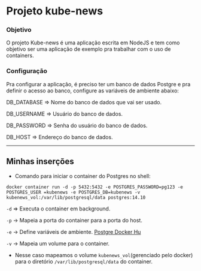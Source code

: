 # Projeto kube-news

### Objetivo
O projeto Kube-news é uma aplicação escrita em NodeJS e tem como objetivo ser uma aplicação de exemplo pra trabalhar com o uso de containers.

### Configuração
Pra configurar a aplicação, é preciso ter um banco de dados Postgre e pra definir o acesso ao banco, configure as variáveis de ambiente abaixo:

DB_DATABASE => Nome do banco de dados que vai ser usado.

DB_USERNAME => Usuário do banco de dados.

DB_PASSWORD => Senha do usuário do banco de dados.

DB_HOST => Endereço do banco de dados.

---

## Minhas inserções

- Comando para iniciar o container do Postgres no shell:

```shell
docker container run -d -p 5432:5432 -e POSTGRES_PASSWORD=pg123 -e POSTGRES_USER =kubenews -e POSTGRES_DB=kubenews -v kubenews_vol:/var/lib/postgresql/data postgres:14.10
```

 `-d` => Executa o container em background.

 `-p` -> Mapeia a porta do container para a porta do host.

 `-e` -> Define variáveis de ambiente. [Postgre Docker Hu]( https://hub.docker.com/_/postgres)

 `-v` -> Mapeia um volume para o container.
 - Nesse caso mapeamos o volume `kubenews_vol`(gerenciado pelo docker) para o diretório `/var/lib/postgresql/data` do container.